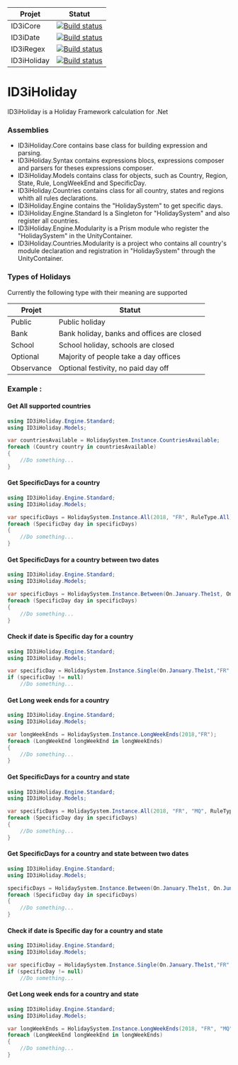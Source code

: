 | Projet | Statut |
| --- | --- |
| ID3iCore | [![Build status](https://ci.appveyor.com/api/projects/status/dsd0hvd632my2y8e?svg=true)](https://ci.appveyor.com/project/Shaenn/id3icore-8qh9v) |
| ID3iDate | [![Build status](https://ci.appveyor.com/api/projects/status/08am5ww7xiy1cm5a?svg=true)](https://ci.appveyor.com/project/Shaenn/id3idate-k8k5t) |
| ID3iRegex | [![Build status](https://ci.appveyor.com/api/projects/status/m1bdir11jmhd29yc?svg=true)](https://ci.appveyor.com/project/Shaenn/id3iregex-7x0ek) |
| ID3iHoliday | [![Build status](https://ci.appveyor.com/api/projects/status/n4vrppmsghwxvbg7?svg=true)](https://ci.appveyor.com/project/Shaenn/id3iholiday-d4l66) |

# ID3iHoliday

ID3iHoliday is a Holiday Framework calculation for .Net

### Assemblies
* ID3iHoliday.Core contains base class for building expression and parsing. 
* ID3iHoliday.Syntax contains expressions blocs, expressions composer and parsers for theses expressions composer.
* ID3iHoliday.Models contains class for objects, such as Country, Region, State, Rule, LongWeekEnd and SpecificDay.
* ID3iHoliday.Countries contains class for all country, states and regions whith all rules declarations.
* ID3iHoliday.Engine contains the "HolidaySystem" to get specific days.
* ID3iHoliday.Engine.Standard Is a Singleton for "HolidaySystem" and also register all countries.
* ID3iHoliday.Engine.Modularity is a Prism module who register the "HolidaySystem" in the UnityContainer.
* ID3iHoliday.Countries.Modularity is a project who contains all country's module declaration and registration in "HolidaySystem" through the UnityContainer.

### Types of Holidays
Currently the following type with their meaning are supported 

| Projet | Statut |
| --- | --- |
| Public | Public holiday |
| Bank | Bank holiday, banks and offices are closed |
| School | School holiday, schools are closed |
| Optional | Majority of people take a day offices |
| Observance | Optional festivity, no paid day off |

### Example :
#### Get All supported countries
```cs
using ID3iHoliday.Engine.Standard;
using ID3iHoliday.Models;

var countriesAvailable = HolidaySystem.Instance.CountriesAvailable;
foreach (Country country in countriesAvailable)
{
	//Do something...
}
```

#### Get SpecificDays for a country
```cs
using ID3iHoliday.Engine.Standard;
using ID3iHoliday.Models;

var specificDays = HolidaySystem.Instance.All(2018, "FR", RuleType.All);
foreach (SpecificDay day in specificDays)
{
	//Do something...
}
```

#### Get SpecificDays for a country between two dates
```cs
using ID3iHoliday.Engine.Standard;
using ID3iHoliday.Models;

var specificDays = HolidaySystem.Instance.Between(On.January.The1st, On.June.The30th,"FR", RuleType.All);
foreach (SpecificDay day in specificDays)
{
	//Do something...
}
```

#### Check if date is Specific day for a country
```cs
using ID3iHoliday.Engine.Standard;
using ID3iHoliday.Models;

var specificDay = HolidaySystem.Instance.Single(On.January.The1st,"FR", RuleType.All);
if (specificDay != null)
	//Do something...
```

#### Get Long week ends for a country
```cs
using ID3iHoliday.Engine.Standard;
using ID3iHoliday.Models;

var longWeekEnds = HolidaySystem.Instance.LongWeekEnds(2018,"FR");
foreach (LongWeekEnd longWeekEnd in longWeekEnds)
{
    //Do something...
}
```

#### Get SpecificDays for a country and state
```cs
using ID3iHoliday.Engine.Standard;
using ID3iHoliday.Models;

var specificDays = HolidaySystem.Instance.All(2018, "FR", "MQ", RuleType.All);
foreach (SpecificDay day in specificDays)
{
	//Do something...
}
```

#### Get SpecificDays for a country and state between two dates
```cs
using ID3iHoliday.Engine.Standard;
using ID3iHoliday.Models;

specificDays = HolidaySystem.Instance.Between(On.January.The1st, On.June.The30th, "FR", "MQ", RuleType.All);
foreach (SpecificDay day in specificDays)
{
	//Do something...
}
```

#### Check if date is Specific day for a country and state
```cs
using ID3iHoliday.Engine.Standard;
using ID3iHoliday.Models;

var specificDay = HolidaySystem.Instance.Single(On.January.The1st,"FR", "MQ", RuleType.All);
if (specificDay != null)
	//Do something...
```

#### Get Long week ends for a country and state
```cs
using ID3iHoliday.Engine.Standard;
using ID3iHoliday.Models;

var longWeekEnds = HolidaySystem.Instance.LongWeekEnds(2018, "FR", "MQ");
foreach (LongWeekEnd longWeekEnd in longWeekEnds)
{
    //Do something...
}
```
